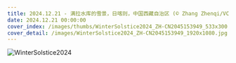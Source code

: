 ```yaml
---
title: 2024.12.21 - 满拉水库的雪景，日喀则，中国西藏自治区 (© Zhang Zhenqi/VCG via Getty Images)
date: 2024.12.21 00:00:00
cover_index: /images/thumbs/WinterSolstice2024_ZH-CN2045153949_533x300.jpg
cover_detail: /images/WinterSolstice2024_ZH-CN2045153949_1920x1080.jpg
---
```


![WinterSolstice2024](/images/WinterSolstice2024_ZH-CN2045153949_1920x1080.jpg)
